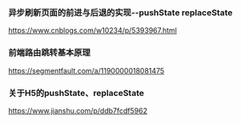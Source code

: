 ### 异步刷新页面的前进与后退的实现--pushState replaceState
https://www.cnblogs.com/w10234/p/5393967.html

### 前端路由跳转基本原理
https://segmentfault.com/a/1190000018081475

### 关于H5的pushState、replaceState
https://www.jianshu.com/p/ddb7fcdf5962




